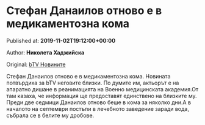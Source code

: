 
# Стефан Данаилов отново е в медикаментозна кома

Published at: **2019-11-02T19:12:00+00:00**

Author: **Николета Хаджийска**

Original: [bTV Новините](https://btvnovinite.bg/bulgaria/stefan-danailov-otnovo-e-v-medikamentozna-koma.html)

Стефан Данаилов отново е в медикаментозна кома. Новината потвърдиха за bTV неговите близки.
По думите им, актьорът е на апаратно дишане в реанимацията на Военно медицинската академия.От там казаха, че информация ще предоставят единствено на близките му.
Преди две седмици Данаилов отново беше в кома за няколко дни.А в началото на септември постъпи в лечебното заведение заради вода, събрала се в белите му дробове. 
